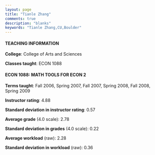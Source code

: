 ```yaml
---
layout: page
title: "Tianle Zhang" 
comments: true
description: "blanks"
keywords: "Tianle Zhang,CU,Boulder"
---
```

<head>
<script src="https://ajax.googleapis.com/ajax/libs/jquery/2.1.3/jquery.min.js"></script>
<script src="https://dl.dropboxusercontent.com/s/pc42nxpaw1ea4o9/highcharts.js?dl=0"></script>
<!-- <script src="../assets/js/highcharts.js"></script> -->
<style type="text/css">@font-face {
	font-family: "Bebas Neue";
	src: url(https://www.filehosting.org/file/details/544349/BebasNeue Regular.otf) format("opentype");
	}
	h1.Bebas { 
		font-family: "Bebas Neue", Verdana, Tahoma;
	}
</style>
</head>
	   
#### TEACHING INFORMATION

**College**: College of Arts and Sciences

**Classes taught**: ECON 1088

#### ECON 1088: MATH TOOLS FOR ECON 2

**Terms taught**: Fall 2006, Spring 2007, Fall 2007, Spring 2008, Fall 2008, Spring 2009

**Instructor rating**: 4.88

**Standard deviation in instructor rating**: 0.57

**Average grade** (4.0 scale): 2.78

**Standard deviation in grades** (4.0 scale): 0.22

**Average workload** (raw): 2.28

**Standard deviation in workload** (raw): 0.36


